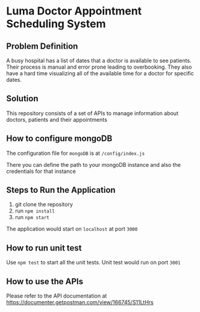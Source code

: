 # Luma Doctor Appointment Scheduling System

## Problem Definition

A busy hospital has a list of dates that a doctor is available to see patients. Their process is manual and error prone leading to overbooking. They also have a hard time visualizing all of the available time for a doctor for specific dates.

## Solution

This repository consists of a set of APIs to manage information about doctors, patients and their appointments

## How to configure mongoDB

The configuration file for `mongoDB` is at `/config/index.js`

There you can define the path to your mongoDB instance and also the credentials for that instance

## Steps to Run the Application

1. git clone the repository
2. run `npm install`
3. run `npm start`

The application would start on `localhost` at port `3000`

## How to run unit test

Use `npm test` to start all the unit tests. Unit test would run on port `3001`

## How to use the APIs

Please refer to the API documentation at https://documenter.getpostman.com/view/166745/S11LtHrs
